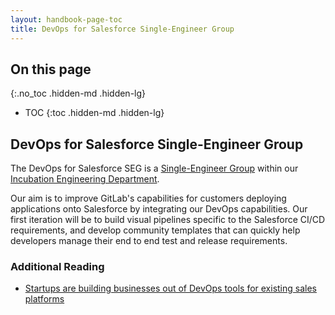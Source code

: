 ```yaml
---
layout: handbook-page-toc
title: DevOps for Salesforce Single-Engineer Group
---
```


## On this page
{:.no_toc .hidden-md .hidden-lg}

- TOC
{:toc .hidden-md .hidden-lg}

## DevOps for Salesforce Single-Engineer Group

The DevOps for Salesforce SEG is a [Single-Engineer Group](/company/team/structure/#single-engineer-groups) within our [Incubation Engineering Department](/handbook/engineering/incubation/).

Our aim is to improve GitLab's capabilities for customers deploying applications onto Salesforce by integrating our DevOps capabilities. Our first iteration will be to build visual pipelines specific to the Salesforce CI/CD requirements, and develop community templates that can quickly help developers manage their end to end test and release requirements.

### Additional Reading

* [Startups are building businesses out of DevOps tools for existing sales platforms](https://techcrunch.com/2022/09/24/startups-are-building-businesses-out-of-devops-tools-for-existing-sales-platforms/)
